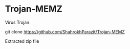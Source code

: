 # Trojan-MEMZ
Virus Trojan

git clone https://github.com/ShahrokhParazit/Trojan-MEMZ



Extracted zip file
